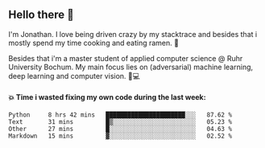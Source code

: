 ## Hello there 👋

I'm Jonathan. I love being driven crazy by my stacktrace and besides that i mostly spend my time cooking and eating ramen. 🍜

Besides that i'm a master student of applied computer science @ Ruhr University Bochum. 
My main focus lies on (adversarial) machine learning, deep learning and computer vision. 🔬💻

#### 💥 Time i wasted fixing my own code during the last week:

<!--START_SECTION:waka-->
```text
Python     8 hrs 42 mins   ██████████████████████░░░   87.62 % 
Text       31 mins         █▒░░░░░░░░░░░░░░░░░░░░░░░   05.23 % 
Other      27 mins         █░░░░░░░░░░░░░░░░░░░░░░░░   04.63 % 
Markdown   15 mins         ▓░░░░░░░░░░░░░░░░░░░░░░░░   02.52 % 
```
<!--END_SECTION:waka-->
